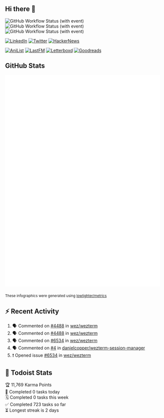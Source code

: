 ## Hi there 👋

![GitHub Workflow Status (with event)](https://img.shields.io/github/actions/workflow/status/PrayagS/PrayagS/metrics.yml?style=plastic&label=GitHub%20metrics)
![GitHub Workflow Status (with event)](https://img.shields.io/github/actions/workflow/status/PrayagS/PrayagS/github-recent-activity.yml?style=plastic&label=GitHub%20recent%20activity)
![GitHub Workflow Status (with event)](https://img.shields.io/github/actions/workflow/status/PrayagS/PrayagS/todoist.yml?style=plastic&label=Todoist%20activity)

[![LinkedIn](https://img.shields.io/badge/linkedin-%231E77B5.svg?&style=flat&logo=linkedin&logoColor=white)](https://linkedin.com/in/prayag-savsani)
[![Twitter](https://img.shields.io/badge/twitter-%2300acee.svg?&style=flat&logo=twitter&logoColor=white)](https://twitter.com/PrayagSavsani)
[![HackerNews](https://img.shields.io/hackernews/user-karma/PrayagS?style=flat&logo=ycombinator&logoColor=%23f0652f&labelColor=%23ffffff&color=%23f0652f)](https://news.ycombinator.com/user?id=PrayagS)

[![AniList](https://img.shields.io/badge/%20Prayagmatic-%2520?logo=anilist&logoColor=%2302A9FF&color=%23ffffff)](https://anilist.co/user/Prayagmatic/)
[![LastFM](https://img.shields.io/badge/%20PrayagS527-%2520?logo=lastdotfm&logoColor=%23ffffff&color=%23d51007)](https://www.last.fm/user/PrayagS527)
[![Letterboxd](https://img.shields.io/badge/%20Prayagmatic-%2520?logo=letterboxd&logoColor=%23202830&color=%23ffffff)](https://letterboxd.com/Prayagmatic/)
[![Goodreads](https://img.shields.io/badge/%20Prayagmatic-%2520?logo=goodreads&logoColor=%2375420e&color=%23e9e5cd)](https://www.goodreads.com/user/show/170988088-prayagmatic)

## GitHub Stats

![](./col1.metrics.svg)

<sub>These infographics were generated using [lowlighter/metrics](https://github.com/lowlighter/metrics)</sub>

## :zap: Recent Activity

<!--START_SECTION:activity-->
1. 🗣 Commented on [#4488](https://github.com/wez/wezterm/issues/4488#issuecomment-2571294428) in [wez/wezterm](https://github.com/wez/wezterm)
2. 🗣 Commented on [#4488](https://github.com/wez/wezterm/issues/4488#issuecomment-2571284364) in [wez/wezterm](https://github.com/wez/wezterm)
3. 🗣 Commented on [#6534](https://github.com/wez/wezterm/issues/6534#issuecomment-2569435035) in [wez/wezterm](https://github.com/wez/wezterm)
4. 🗣 Commented on [#4](https://github.com/danielcopper/wezterm-session-manager/issues/4#issuecomment-2567078578) in [danielcopper/wezterm-session-manager](https://github.com/danielcopper/wezterm-session-manager)
5. ❗ Opened issue [#6534](https://github.com/wez/wezterm/issues/6534) in [wez/wezterm](https://github.com/wez/wezterm)
<!--END_SECTION:activity-->

## :memo: Todoist Stats

<!-- TODO-IST:START -->
🏆  11,769 Karma Points           
🌸  Completed 0 tasks today           
🗓  Completed 0 tasks this week           
✅  Completed 723 tasks so far           
⏳  Longest streak is 2 days
<!-- TODO-IST:END -->
